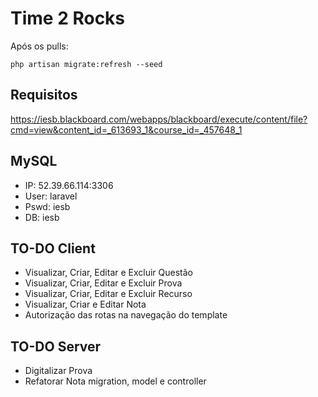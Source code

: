 # Time 2 Rocks
Após os pulls:
```
php artisan migrate:refresh --seed
```

## Requisitos
https://iesb.blackboard.com/webapps/blackboard/execute/content/file?cmd=view&content_id=_613693_1&course_id=_457648_1

## MySQL
* IP: 52.39.66.114:3306
* User: laravel
* Pswd: iesb
* DB: iesb

## TO-DO Client
* Visualizar, Criar, Editar e Excluir Questão
* Visualizar, Criar, Editar e Excluir Prova
* Visualizar, Criar, Editar e Excluir Recurso
* Visualizar, Criar e Editar Nota
* Autorização das rotas na navegação do template

## TO-DO Server
* Digitalizar Prova
* Refatorar Nota migration, model e controller
